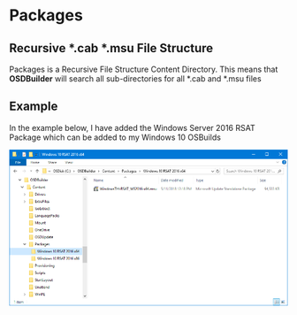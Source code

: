 # Packages

## Recursive \*.cab \*.msu File Structure

Packages is a Recursive File Structure Content Directory.  This means that **OSDBuilder** will search all sub-directories for all \*.cab and \*.msu files

## Example

In the example below, I have added the Windows Server 2016 RSAT Package which can be added to my Windows 10 OSBuilds

![](../../../../.gitbook/assets/image%20%2858%29.png)



